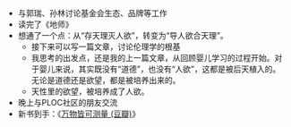 - 与郭瑞、孙林讨论基金会生态、品牌等工作
- 读完了《地师》
- 想通了一个点：从“存天理灭人欲”，转变为“导人欲合天理”。
	- 接下来可以写一篇文章，讨论伦理学的根基
	- 我思考的出发点，还是我的上一篇文章，从回顾婴儿学习的过程开始。对于婴儿来说，其实既没有“道德”，也没有“人欲”，这都是被后天植入的。无论是道德还是欲望，都是被培养出来的。
	- 天性里的欲望，被培养成了人欲。
- 晚上与PLOC社区的朋友交流
- 新书到手：《[万物皆可测量 (豆瓣)](https://book.douban.com/subject/36347909/)》
